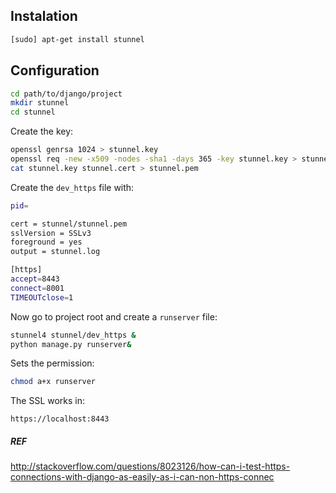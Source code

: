 ## Instalation ##

```bash
[sudo] apt-get install stunnel
```

## Configuration ##

```bash
cd path/to/django/project
mkdir stunnel
cd stunnel
```

Create the key:

```bash
openssl genrsa 1024 > stunnel.key
openssl req -new -x509 -nodes -sha1 -days 365 -key stunnel.key > stunnel.cert
cat stunnel.key stunnel.cert > stunnel.pem
```

Create the `dev_https` file with:

```bash
pid=

cert = stunnel/stunnel.pem
sslVersion = SSLv3
foreground = yes
output = stunnel.log

[https]
accept=8443
connect=8001
TIMEOUTclose=1
```

Now go to project root and create a `runserver` file:

```bash
stunnel4 stunnel/dev_https &
python manage.py runserver&
```

Sets the permission:

```bash
chmod a+x runserver
```

The SSL works in:


```
https://localhost:8443 
```

##### REF #####

http://stackoverflow.com/questions/8023126/how-can-i-test-https-connections-with-django-as-easily-as-i-can-non-https-connec